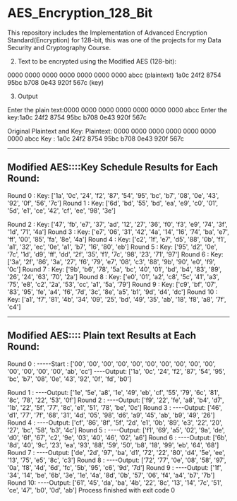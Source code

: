 # AES_Encryption_128_Bit

This repository includes the Implementation of Advanced Encryption Standard(Encryption) for 128-bit, this was one of the projects for my Data Security and Cryptography Course.


2.	Text to be encrypted using the Modified AES (128-bit):

0000 0000 0000 0000 0000 0000 0000 abcc (plaintext)
1a0c 24f2 8754 95bc b708 0e43 920f 567c (key)

3.	Output

Enter the plain text:0000 0000 0000 0000 0000 0000 0000 abcc
Enter the key:1a0c 24f2 8754 95bc b708 0e43 920f 567c

Original Plaintext and Key:
Plaintext: 0000 0000 0000 0000 0000 0000 0000 abcc
Key      : 1a0c 24f2 8754 95bc b708 0e43 920f 567c

----------------------------------------------------------------------------------------------------------
Modified AES::::Key Schedule Results for Each Round:
----------------------------------------------------------------------------------------------------------

Round 0 :
     Key: ['1a', '0c', '24', 'f2', '87', '54', '95', 'bc', 'b7', '08', '0e', '43', '92', '0f', '56', '7c'] 
Round 1 :
     Key: ['6d', 'bd', '55', 'bd', 'ea', 'e9', 'c0', '01', '5d', 'e1', 'ce', '42', 'cf', 'ee', '98', '3e'] 

Round 2 :
     Key: ['47', 'fb', 'e7', '37', 'ad', '12', '27', '36', 'f0', 'f3', 'e9', '74', '3f', '1d', '71', '4a'] 
Round 3 :
     Key: ['e7', '06', '31', '42', '4a', '14', '16', '74', 'ba', 'e7', 'ff', '00', '85', 'fa', '8e', '4a'] 
Round 4 :
     Key: ['c2', '1f', 'e7', 'd5', '88', '0b', 'f1', 'a1', '32', 'ec', '0e', 'a1', 'b7', '16', '80', 'eb'] 
Round 5 :
     Key: ['95', 'd2', '0e', '7c', '1d', 'd9', 'ff', 'dd', '2f', '35', 'f1', '7c', '98', '23', '71', '97'] 
Round 6 :
     Key: ['3a', '2f', '86', '3a', '27', 'f6', '79', 'e7', '08', 'c3', '88', '9b', '90', 'e0', 'f9', '0c'] 
Round 7 :
     Key: ['9b', 'b6', '78', '5a', 'bc', '40', '01', 'bd', 'b4', '83', '89', '26', '24', '63', '70', '2a'] 
Round 8 :
     Key: ['e0', '01', 'a2', 'c8', '5c', '41', 'a3', '75', 'e8', 'c2', '2a', '53', 'cc', 'a1', '5a', '79'] 
Round 9 :
     Key: ['c9', 'bf', '07', '83', '95', 'fe', 'a4', 'f6', '7d', '3c', '8e', 'a5', 'b1', '9d', 'd4', 'dc'] 
Round 10 :
     Key: ['a1', 'f7', '81', '4b', '34', '09', '25', 'bd', '49', '35', 'ab', '18', 'f8', 'a8', '7f', 'c4'] 
     
----------------------------------------------------------------------------------------------------------
Modified AES:::: Plain text Results at Each Round:
----------------------------------------------------------------------------------------------------------

Round 0 : 
-----Start : ['00', '00', '00', '00', '00', '00', '00', '00', '00', '00', '00', '00', '00', '00', 'ab', 'cc']
----Output: ['1a', '0c', '24', 'f2', '87', '54', '95', 'bc', 'b7', '08', '0e', '43', '92', '0f', 'fd', 'b0'] 

Round 1 :
----Output: ['1e', '5e', 'a8', '1e', '49', 'eb', 'cf', '55', '79', '6c', '81', '8c', '78', '22', '53', '0f'] 
Round 2 :
----Output: ['f9', '22', 'fe', 'a8', 'b4', 'd7', '1b', '22', '5f', '77', '8c', 'e1', '51', '78', 'be', '0c'] 
Round 3 :
----Output: ['46', 'd1', '77', '7f', '68', '31', '4d', '05', '98', 'd6', 'a9', '45', 'ab', 'b9', '49', '26'] 
Round 4 :
----Output: ['cf', '86', '8f', '5f', '2d', 'e1', '0b', '89', 'e3', '22', '20', '27', 'bc', '58', 'b3', '4c'] 
Round 5 :
----Output: ['f1', '69', 'a5', '02', '9a', 'de', 'd0', '6f', '67', 'c2', '9e', '03', '40', '46', '02', 'a6'] 
Round 6 :
----Output: ['6b', '8d', '40', '9c', '23', 'ea', '93', '88', '59', '50', 'b8', '18', '99', 'eb', '64', '68'] 
Round 7 :
----Output: ['de', '2d', '97', 'ba', 'd1', '72', '22', '80', 'd4', '5e', 'ee', '13', '75', 'e5', '8c', 'c3'] 
Round 8 :
----Output: ['72', '77', '0e', '08', '58', '97', '0a', 'f8', '4d', '6d', 'fc', '5b', '95', 'c6', '9d', '7d'] 
Round 9 :
----Output: ['1f', '34', '14', 'be', '6b', '3e', '1e', '4a', '8d', '0b', '57', '06', 'f4', 'a4', 'b7', '7b'] 
Round 10:
----Output: ['61', '45', 'da', 'ba', '4b', '22', '8c', '13', '14', '7c', '51', 'ce', '47', 'b0', '0d', 'ab']
Process finished with exit code 0
